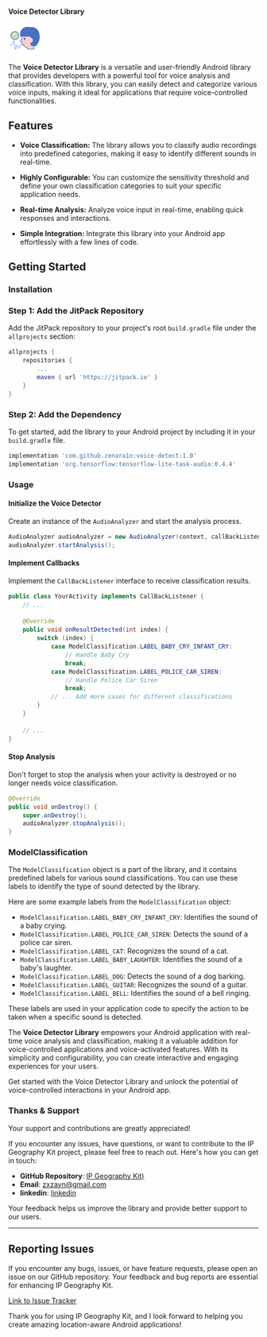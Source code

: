 **Voice Detector Library**

![Voice Detector Library](icon.png)

The **Voice Detector Library** is a versatile and user-friendly Android library that provides developers with a powerful tool for voice analysis and classification. With this library, you can easily detect and categorize various voice inputs, making it ideal for applications that require voice-controlled functionalities.

## Features

- **Voice Classification:** The library allows you to classify audio recordings into predefined categories, making it easy to identify different sounds in real-time.

- **Highly Configurable:** You can customize the sensitivity threshold and define your own classification categories to suit your specific application needs.

- **Real-time Analysis:** Analyze voice input in real-time, enabling quick responses and interactions.

- **Simple Integration:** Integrate this library into your Android app effortlessly with a few lines of code.

## Getting Started

### Installation

### Step 1: Add the JitPack Repository

Add the JitPack repository to your project's root `build.gradle` file under the `allprojects` section:

```gradle
allprojects {
    repositories {
        ...
        maven { url 'https://jitpack.io' }
    }
}
```

### Step 2: Add the Dependency

To get started, add the library to your Android project by including it in your `build.gradle` file.

```gradle
implementation 'com.github.zenara1n:voice-detect:1.0'
implementation 'org.tensorflow:tensorflow-lite-task-audio:0.4.4'

```

### Usage

#### Initialize the Voice Detector

Create an instance of the `AudioAnalyzer` and start the analysis process.

```java
AudioAnalyzer audioAnalyzer = new AudioAnalyzer(context, callBackListener);
audioAnalyzer.startAnalysis();
```

#### Implement Callbacks

Implement the `CallBackListener` interface to receive classification results.

```java
public class YourActivity implements CallBackListener {
    // ...

    @Override
    public void onResultDetected(int index) {
        switch (index) {
            case ModelClassification.LABEL_BABY_CRY_INFANT_CRY:
                // Handle Baby Cry
                break;
            case ModelClassification.LABEL_POLICE_CAR_SIREN:
                // Handle Police Car Siren
                break;
            // ... Add more cases for different classifications
        }
    }

    // ...
}
```

#### Stop Analysis

Don't forget to stop the analysis when your activity is destroyed or no longer needs voice classification.

```java
@Override
public void onDestroy() {
    super.onDestroy();
    audioAnalyzer.stopAnalysis();
}
```

### ModelClassification

The `ModelClassification` object is a part of the library, and it contains predefined labels for various sound classifications. You can use these labels to identify the type of sound detected by the library.

Here are some example labels from the `ModelClassification` object:

- `ModelClassification.LABEL_BABY_CRY_INFANT_CRY`: Identifies the sound of a baby crying.
- `ModelClassification.LABEL_POLICE_CAR_SIREN`: Detects the sound of a police car siren.
- `ModelClassification.LABEL_CAT`: Recognizes the sound of a cat.
- `ModelClassification.LABEL_BABY_LAUGHTER`: Identifies the sound of a baby's laughter.
- `ModelClassification.LABEL_DOG`: Detects the sound of a dog barking.
- `ModelClassification.LABEL_GUITAR`: Recognizes the sound of a guitar.
- `ModelClassification.LABEL_BELL`: Identifies the sound of a bell ringing.

These labels are used in your application code to specify the action to be taken when a specific sound is detected.

The **Voice Detector Library** empowers your Android application with real-time voice analysis and classification, making it a valuable addition for voice-controlled applications and voice-activated features. With its simplicity and configurability, you can create interactive and engaging experiences for your users.

Get started with the Voice Detector Library and unlock the potential of voice-controlled interactions in your Android app.

### Thanks & Support

Your support and contributions are greatly appreciated!

If you encounter any issues, have questions, or want to contribute to the IP Geography Kit project, please feel free to reach out. Here's how you can get in touch:

- **GitHub Repository**: [IP Geography Kit)](https://github.com/zenara1n/voice-detect)
- **Email**: zxzayn@gmail.com
- **linkedin**: [linkedin](https://www.linkedin.com/in/zaynal/)

Your feedback helps us improve the library and provide better support to our users.

---

## Reporting Issues

If you encounter any bugs, issues, or have feature requests, please open an issue on our GitHub repository. Your feedback and bug reports are essential for enhancing IP Geography Kit.

[Link to Issue Tracker](https://github.com/zenara1n/voice-detect/issues)

Thank you for using IP Geography Kit, and I look forward to helping you create amazing location-aware Android applications!
